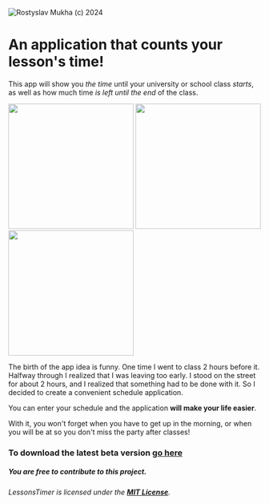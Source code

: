
![Rostyslav Mukha (c) 2024](https://github.com/fl1ckerok/LessonsTimer/assets/64521547/97bcedd5-0e05-4a5f-b1c7-ee464fddb98b)


<h1>An application that counts your lesson's time!</h1>

This app will show you _the time_ until your university or school class _starts_, as well as how much time _is left until the end_ of the class. 


<img src="https://github.com/fl1ckerok/LessonsTimer/assets/64521547/e81e7ec5-6fab-44fb-95cc-20a3d137c74a" width='250'>
<img src="https://github.com/fl1ckerok/LessonsTimer/assets/64521547/f6de3ab2-10a1-45ea-b734-344397ea5f7e" width='250'>
<img src="https://github.com/fl1ckerok/LessonsTimer/assets/64521547/300bbd84-4c75-4049-91cf-c21ffdbca985" width='250'>

The birth of the app idea is funny. One time I went to class 2 hours before it.
Halfway through I realized that I was leaving too early. I stood on the street for about 2 hours, and I realized that something had to be done with it. So I decided to create a convenient schedule application.

You can enter your schedule and the application **will make your life easier**.

With it, you won't forget when you have to get up in the morning, or when you will be at so you don't miss the party after classes!

### To download the latest beta version <a href="https://github.com/fl1ckerok/LessonsTimer/releases">go here</a>

##### You are free to contribute to this project.

###### LessonsTimer is licensed under the **<a href="https://github.com/fl1ckerok/LessonsTimer?tab=MIT-1-ov-file">MIT License</a>**.
